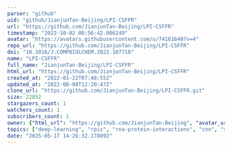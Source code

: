```yaml
---
parser: "github"
uid: "github/JianjunTan-Beijing/LPI-CSFFR"
url: "https://github.com/JianjunTan-Beijing/LPI-CSFFR"
timestamp: "2022-10-02 00:56:42.006249"
avatar: "https://avatars.githubusercontent.com/u/74161640?v=4"
repo_url: "https://github.com/JianjunTan-Beijing/LPI-CSFFR"
doi: "10.1016/J.COMPBIOLCHEM.2022.107718"
name: "LPI-CSFFR"
full_name: "JianjunTan-Beijing/LPI-CSFFR"
html_url: "https://github.com/JianjunTan-Beijing/LPI-CSFFR"
created_at: "2022-01-22T07:48:55Z"
updated_at: "2022-08-08T12:20:47Z"
clone_url: "https://github.com/JianjunTan-Beijing/LPI-CSFFR.git"
size: 22852
stargazers_count: 1
watchers_count: 1
subscribers_count: 1
owner: {"html_url": "https://github.com/JianjunTan-Beijing", "avatar_url": "https://avatars.githubusercontent.com/u/74161640?v=4", "login": "JianjunTan-Beijing", "type": "User"}
topics: ["deep-learning", "rpis", "rna-protein-interactions", "cnn", "serial-feature-fusion", "keras"]
date: "2025-05-17 14:26:32.178892"
---
```

